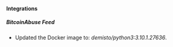 #### Integrations
##### BitcoinAbuse Feed
- Updated the Docker image to: *demisto/python3:3.10.1.27636*.
